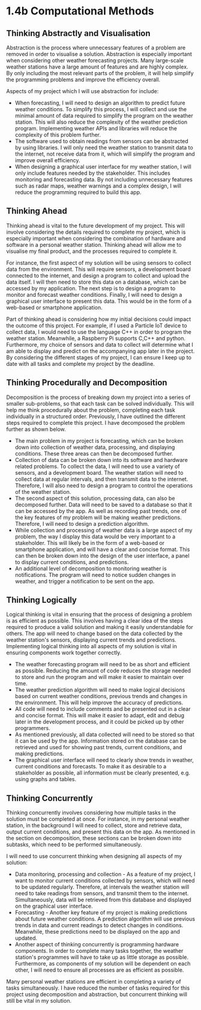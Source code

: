 # 1.4b Computational Methods

## Thinking Abstractly and Visualisation

Abstraction is the process where unnecessary features of a problem are removed in order to visualise a solution. Abstraction is especially important when considering other weather forecasting projects. Many large-scale weather stations have a large amount of features and are highly complex. By only including the most relevant parts of the problem, it will help simplify the programming problems and improve the efficiency overall.

Aspects of my project which I will use abstraction for include:

* When forecasting, I will need to design an algorithm to predict future weather conditions. To simplify this process, I will collect and use the minimal amount of data required to simplify the program on the weather station. This will also reduce the complexity of the weather prediction program. Implementing weather APIs and libraries will reduce the complexity of this problem further.
* The software used to obtain readings from sensors can be abstracted by using libraries. I will only need the weather station to transmit data to the internet, not receive data from it, which will simplify the program and improve overall efficiency.
* When designing a graphical user interface for my weather station, I will only include features needed by the stakeholder. This includes monitoring and forecasting data. By not including unnecessary features such as radar maps, weather warnings and a complex design, I will reduce the programming required to build this app.

## Thinking Ahead

Thinking ahead is vital to the future development of my project. This will involve considering the details required to complete my project, which is especially important when considering the combination of hardware and software in a personal weather station. Thinking ahead will allow me to visualise my final product, and the processes required to complete it.

For instance, the first aspect of my solution will be using sensors to collect data from the environment. This will require sensors, a development board connected to the internet, and design a program to collect and upload the data itself. I will then need to store this data on a database, which can be accessed by my application. The next step is to design a program to monitor and forecast weather conditions. Finally, I will need to design a graphical user interface to present this data. This would be in the form of a web-based or smartphone application.

Part of thinking ahead is considering how my initial decisions could impact the outcome of this project. For example, if I used a Particle IoT device to collect data, I would need to use the language C++ in order to program the weather station. Meanwhile, a Raspberry Pi supports C,C++ and python. Furthermore, my choice of sensors and data to collect will determine what I am able to display and predict on the accompanying app later in the project. By considering the different stages of my project, I can ensure I keep up to date with all tasks and complete my project by the deadline.

## Thinking Procedurally and Decomposition

Decomposition is the process of breaking down my project into a series of smaller sub-problems, so that each task can be solved individually. This will help me think procedurally about the problem, completing each task individually in a structured order. Previously, I have outlined the different steps required to complete this project. I have decomposed the problem further as shown below.

* The main problem in my project is forecasting, which can be broken down into collection of weather data, processing, and displaying conditions. These three areas can then be decomposed further.
* Collection of data can be broken down into its software and hardware related problems. To collect the data, I will need to use a variety of sensors, and a development board. The weather station will need to collect data at regular intervals, and then transmit data to the internet. Therefore, I will also need to design a program to control the operations of the weather station.
* The second aspect of this solution, processing data, can also be decomposed further. Data will need to be saved to a database so that it can be accessed by the app. As well as recording past trends, one of the key features of my problem will be making weather predictions. Therefore, I will need to design a prediction algorithm.
* While collection and processing of weather data is a large aspect of my problem, the way I display this data would be very important to a stakeholder. This will likely be in the form of a web-based or smartphone application, and will have a clear and concise format. This can then be broken down into the design of the user interface, a panel to display current conditions, and predictions.
* An additional level of decomposition to monitoring weather is notifications. The program will need to notice sudden changes in weather, and trigger a notification to be sent on the app.

## Thinking Logically

Logical thinking is vital in ensuring that the process of designing a problem is as efficient as possible. This involves having a clear idea of the steps required to produce a valid solution and making it easily understandable for others. The app will need to change based on the data collected by the weather station's sensors, displaying current trends and predictions. Implementing logical thinking into all aspects of my solution is vital in ensuring components work together correctly.

* The weather forecasting program will need to be as short and efficient as possible. Reducing the amount of code reduces the storage needed to store and run the program and will make it easier to maintain over time.
* The weather prediction algorithm will need to make logical decisions based on current weather conditions, previous trends and changes in the environment. This will help improve the accuracy of predictions.
* All code will need to include comments and be presented out in a clear and concise format. This will make it easier to adapt, edit and debug later in the development process, and it could be picked up by other programmers.
* As mentioned previously, all data collected will need to be stored so that it can be used by the app. Information stored on the database can be retrieved and used for showing past trends, current conditions, and making predictions.
* The graphical user interface will need to clearly show trends in weather, current conditions and forecasts. To make it as desirable to a stakeholder as possible, all information must be clearly presented, e.g. using graphs and tables.

## Thinking Concurrently

Thinking concurrently involves considering how multiple tasks in the solution must be completed at once. For instance, in my personal weather station, in the background I will need to collect, store and retrieve data, output current conditions, and present this data on the app. As mentioned in the section on decomposition, these sections can be broken down into subtasks, which need to be performed simultaneously.

I will need to use concurrent thinking when designing all aspects of my solution:

* Data monitoring, processing and collection - As a feature of my project, I want to monitor current conditions collected by sensors, which will need to be updated regularly. Therefore, at intervals the weather station will need to take readings from sensors, and transmit them to the internet. Simultaneously, data will be retrieved from this database and displayed on the graphical user interface.
* Forecasting - Another key feature of my project is making predictions about future weather conditions. A prediction algorithm will use previous trends in data and current readings to detect changes in conditions. Meanwhile, these predictions need to be displayed on the app and updated.
* Another aspect of thinking concurrently is programming hardware components. In order to complete many tasks together, the weather station's programmes will have to take up as little storage as possible. Furthermore, as components of my solution will be dependent on each other, I will need to ensure all processes are as efficient as possible.

Many personal weather stations are efficient in completing a variety of tasks simultaneously. I have reduced the number of tasks required for this project using decomposition and abstraction, but concurrent thinking will still be vital in my solution.
